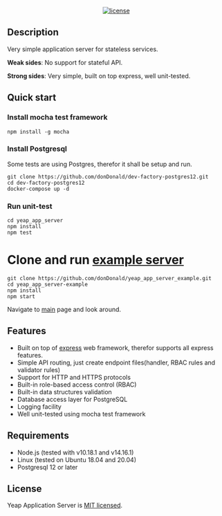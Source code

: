 <div align="center">

[![license](https://img.shields.io/badge/license-MIT-blue.svg)](https://github.com/metarhia/impress/blob/master/LICENSE)

</div>

## Description
Very simple application server for stateless services.

**Weak sides**: No support for stateful API.

**Strong sides**: Very simple, built on top express, well unit-tested.

## Quick start

### Install mocha test framework
```
npm install -g mocha
```

### Install Postgresql
Some tests are using Postgres, therefor it shall be setup and run.
```
git clone https://github.com/donDonald/dev-factory-postgres12.git
cd dev-factory-postgres12
docker-compose up -d
```
### Run unit-test
```
cd yeap_app_server
npm install
npm test
```

# Clone and run [example server](https://github.com/donDonald/yeap_app_server_example)
```
git clone https://github.com/donDonald/yeap_app_server_example.git
cd yeap_app_server-example
npm install
npm start
```
Navigate to [main](http://localhost:3000) page and look around.


## Features
- Built on top of [express](https://expressjs.com/) web framework, therefor supports all express features.
- Simple API routing, just create endpoint files(handler, RBAC rules and validator rules)
- Support for HTTP and HTTPS protocols
- Built-in role-based access control (RBAC)
- Built-in data structures validation
- Database access layer for PostgreSQL
- Logging facility
- Well unit-tested using mocha test framework

## Requirements

- Node.js (tested with v10.18.1 and v14.16.1)
- Linux (tested on Ubuntu 18.04 and 20.04)
- Postgresql 12 or later

## License
Yeap Application Server is [MIT licensed](./LICENSE).

